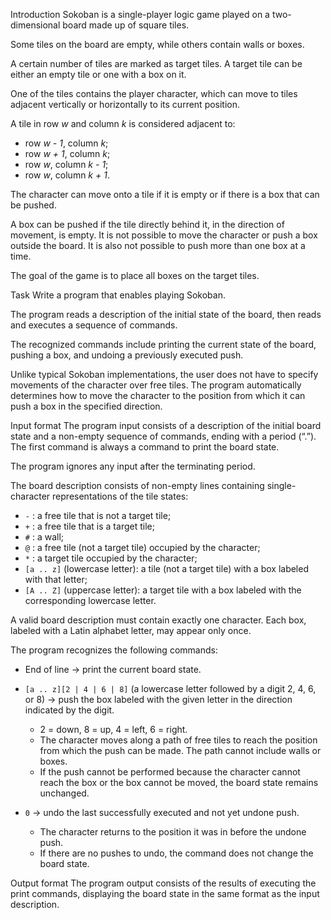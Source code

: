 Introduction
Sokoban is a single-player logic game played on a two-dimensional board made up of square tiles.

Some tiles on the board are empty, while others contain walls or boxes.

A certain number of tiles are marked as target tiles. A target tile can be either an empty tile or one with a box on it.

One of the tiles contains the player character, which can move to tiles adjacent vertically or horizontally to its current position.

A tile in row *w* and column *k* is considered adjacent to:

* row *w - 1*, column *k*;
* row *w + 1*, column *k*;
* row *w*, column *k - 1*;
* row *w*, column *k + 1*.

The character can move onto a tile if it is empty or if there is a box that can be pushed.

A box can be pushed if the tile directly behind it, in the direction of movement, is empty. It is not possible to move the character or push a box outside the board. It is also not possible to push more than one box at a time.

The goal of the game is to place all boxes on the target tiles.

Task
Write a program that enables playing Sokoban.

The program reads a description of the initial state of the board, then reads and executes a sequence of commands.

The recognized commands include printing the current state of the board, pushing a box, and undoing a previously executed push.

Unlike typical Sokoban implementations, the user does not have to specify movements of the character over free tiles. The program automatically determines how to move the character to the position from which it can push a box in the specified direction.

Input format
The program input consists of a description of the initial board state and a non-empty sequence of commands, ending with a period (“.”). The first command is always a command to print the board state.

The program ignores any input after the terminating period.

The board description consists of non-empty lines containing single-character representations of the tile states:

* `-` : a free tile that is not a target tile;
* `+` : a free tile that is a target tile;
* `#` : a wall;
* `@` : a free tile (not a target tile) occupied by the character;
* `*` : a target tile occupied by the character;
* `[a .. z]` (lowercase letter): a tile (not a target tile) with a box labeled with that letter;
* `[A .. Z]` (uppercase letter): a target tile with a box labeled with the corresponding lowercase letter.

A valid board description must contain exactly one character. Each box, labeled with a Latin alphabet letter, may appear only once.

The program recognizes the following commands:

* End of line → print the current board state.
* `[a .. z][2 | 4 | 6 | 8]` (a lowercase letter followed by a digit 2, 4, 6, or 8) → push the box labeled with the given letter in the direction indicated by the digit.

  * 2 = down, 8 = up, 4 = left, 6 = right.
  * The character moves along a path of free tiles to reach the position from which the push can be made. The path cannot include walls or boxes.
  * If the push cannot be performed because the character cannot reach the box or the box cannot be moved, the board state remains unchanged.
* `0` → undo the last successfully executed and not yet undone push.

  * The character returns to the position it was in before the undone push.
  * If there are no pushes to undo, the command does not change the board state.

Output format
The program output consists of the results of executing the print commands, displaying the board state in the same format as the input description.
